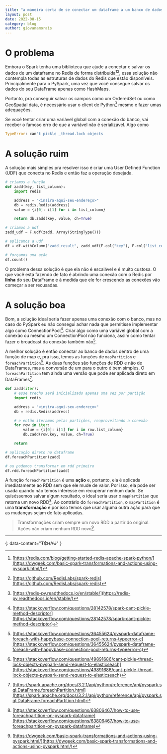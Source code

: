 ```yaml
---
title: "a maneira certa de se conectar um dataframe a um banco de dados"
layout: post
date: 2022-08-15
category: blog
author: giovanamorais
---
```


# O problema
Embora o Spark tenha uma biblioteca que ajude a conectar e salvar os dados de
um dataframe no Redis de forma distribuída[^1][^2], essa solução não contempla todas as
estruturas de dados do Redis que estão disponíveis. Principalmente para o
PySpark, uma vez que você consegue salvar os dados do seu DataFrame apenas como
HashMaps.

Portanto, pra conseguir salvar os campos como um OrderedSet ou como GeoSpatial
data, é necessário usar o client de Python[^3] mesmo e fazer umas adequações.

Se você tentar criar uma variável global com a conexão do banco, vai receber o
famoso erro de que a variável não é serializável. Algo como

```python
TypeError: can't pickle _thread.lock objects
```

# A solução ruim

A solução mais simples pra resolver isso é criar uma User Defined Function (UDF)
que conecta no Redis e então faz a operação desejada.


```python
# criamos a função
def zadd(key, list_column):
	import redis

	address = "<insira-aqui-seu-endereço>"
	db = redis.Redis(address)
	value = {i[0]: i[1] for i in list_column}

	return db.zadd(key, value, ch=True)

# criamos a udf
zadd_udf = F.udf(zadd, Array(StringType()))

# aplicamos a udf
df = df.withColumn("zadd_result", zadd_udf(F.col("key"), F.col("list_column")))

# forçamos uma ação
df.count()
```

O problema dessa solução é que ela não é escalável e é muito custosa.
O que você está fazendo de fato é abrindo uma conexão com o Redis
por **linha** do seu DataFrame e à medida
que ele for crescendo as conexões vão começar a ser recusadas.

# A solução boa
Bom, a solução ideal seria fazer apenas uma conexão com o banco, mas no caso do
PySpark eu não consegui achar nada que permitisse implementar algo como
ConnectionPool[^7]. Criar algo como uma variável global com a conexão ou
mesmo um ConnectionPool não funciona, assim como tentar fazer o broadcast da
conexão também não[^8].

A melhor solução é então conectar ao banco de dados dentro de uma função de map
e, pra isso, temos as funções de `mapPartition` e `foreachPartition`[^6]. As duas
funções são funções de RDD e não de DataFrames, mas a conversão de um para o
outro é bem simples. O `foreachPartition` tem ainda uma versão que pode ser
aplicada direto em DataFrames[^4].

```python
def zadd(iter):
	# esse trecho será inicializado apenas uma vez por partição
	import redis

	address = "<insira-aqui-seu-endereço>"
	db = redis.Redis(address)

	# e então iteramos pelas partições, reaproveitando a conexão
	for row in iter:
		value = {i[0]: i[1] for i in row.list_column}
		db.zadd(row.key, value, ch=True)

	return

# aplicação direto no dataframe
df.foreachPartition(zadd)

# ou podemos transformar em rdd primeiro
df.rdd.foreachPartition(zadd)
```

A função `foreachPartition` é uma **ação** e, portanto, ela é aplicada
imediatamente ao RDD sem que ele mude de valor. Por isso, ela pode ser usada
quando não temos interesse em recuperar nenhum dado. Se quiséssemos salvar algum
resultado, o ideal seria usar o `mapPartition` que retorna um novo RDD[^5]. Ao
contrário do `foreachPartition`, o `mapPartition` é uma **transformação** e por
isso temos que usar alguma outra ação para que as mudanças sejam de fato
aplicadas.

> Transformações criam sempre um novo RDD a partir do original. Ações não criam
nenhum RDD novo[^9].

---
{: data-content="₮₵Ⱨ₳Ʉ" }

[^1]: [https://redis.com/blog/getting-started-redis-apache-spark-python/](https://dwgeek.com/basic-spark-transformations-and-actions-using-pyspark.html/)
[^2]: [https://github.com/RedisLabs/spark-redis](https://github.com/RedisLabs/spark-redis)
[^3]: [https://redis-py.readthedocs.io/en/stable/](https://redis-py.readthedocs.io/en/stable/)
[^4]: [https://spark.apache.org/docs/3.2.1/api/python/reference/api/pyspark.sql.DataFrame.foreachPartition.html](https://spark.apache.org/docs/3.2.1/api/python/reference/api/pyspark.sql.DataFrame.foreachPartition.html)
[^5]: [https://stackoverflow.com/questions/63806467/how-to-use-foreachpartition-on-pyspark-dataframe](https://stackoverflow.com/questions/63806467/how-to-use-foreachpartition-on-pyspark-dataframe)
[^6]: [https://stackoverflow.com/questions/49891686/cant-pickle-thread-lock-objects-pyspark-send-request-to-elasticseach](https://stackoverflow.com/questions/49891686/cant-pickle-thread-lock-objects-pyspark-send-request-to-elasticseach)
[^7]: [https://stackoverflow.com/questions/28142578/spark-cant-pickle-method-descriptor](https://stackoverflow.com/questions/28142578/spark-cant-pickle-method-descriptor)
[^8]: [https://stackoverflow.com/questions/36455624/pyspark-dataframe-foreach-with-happybase-connection-pool-returns-typeerror-c](https://stackoverflow.com/questions/36455624/pyspark-dataframe-foreach-with-happybase-connection-pool-returns-typeerror-c)
[^9]: [https://dwgeek.com/basic-spark-transformations-and-actions-using-pyspark.html/](https://dwgeek.com/basic-spark-transformations-and-actions-using-pyspark.html/)
